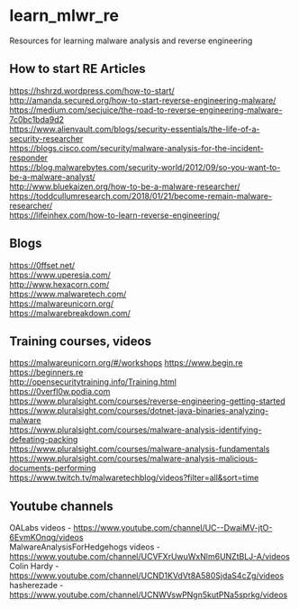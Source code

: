 # learn_mlwr_re
Resources for learning malware analysis and reverse engineering

## How to start RE Articles
https://hshrzd.wordpress.com/how-to-start/  
http://amanda.secured.org/how-to-start-reverse-engineering-malware/  
https://medium.com/secjuice/the-road-to-reverse-engineering-malware-7c0bc1bda9d2  
https://www.alienvault.com/blogs/security-essentials/the-life-of-a-security-researcher  
https://blogs.cisco.com/security/malware-analysis-for-the-incident-responder  
https://blog.malwarebytes.com/security-world/2012/09/so-you-want-to-be-a-malware-analyst/  
http://www.bluekaizen.org/how-to-be-a-malware-researcher/  
https://toddcullumresearch.com/2018/01/21/become-remain-malware-researcher/  
https://lifeinhex.com/how-to-learn-reverse-engineering/  


## Blogs
https://0ffset.net/  
https://www.uperesia.com/  
http://www.hexacorn.com/  
https://www.malwaretech.com/  
https://malwareunicorn.org/  
https://malwarebreakdown.com/  


## Training courses, videos
https://malwareunicorn.org/#/workshops
https://www.begin.re  
https://beginners.re  
http://opensecuritytraining.info/Training.html  
https://0verfl0w.podia.com  
https://www.pluralsight.com/courses/reverse-engineering-getting-started  
https://www.pluralsight.com/courses/dotnet-java-binaries-analyzing-malware  
https://www.pluralsight.com/courses/malware-analysis-identifying-defeating-packing  
https://www.pluralsight.com/courses/malware-analysis-fundamentals  
https://www.pluralsight.com/courses/malware-analysis-malicious-documents-performing  
https://www.twitch.tv/malwaretechblog/videos?filter=all&sort=time  


## Youtube channels
OALabs videos - https://www.youtube.com/channel/UC--DwaiMV-jtO-6EvmKOnqg/videos  
MalwareAnalysisForHedgehogs videos - https://www.youtube.com/channel/UCVFXrUwuWxNlm6UNZtBLJ-A/videos  
Colin Hardy - https://www.youtube.com/channel/UCND1KVdVt8A580SjdaS4cZg/videos  
hasherezade - https://www.youtube.com/channel/UCNWVswPNgn5kutPNa5sprkg/videos  
